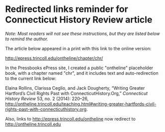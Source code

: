 # Redirected links reminder for Connecticut History Review article

*Note: Most readers will not see these instructions, but they are listed below to remind the author.*

The article below appeared in a print with this link to the online version:

http://epress.trincoll.edu/ontheline/chapter/chr/

In the Pressbooks ePress site, I created a public "ontheline" placeholder book, with a chapter named "chr", and it includes text and auto-redirection to the current link below:

Elaina Rollins, Clarissa Ceglio, and Jack Dougherty, “Writing Greater Hartford’s Civil Rights Past with ConnecticutHistory.Org,” *Connecticut History Review* 53, no. 2 (2014): 220–26, <http://ontheline.trincoll.edu/teaching.html#writing-greater-hartfords-civil-rights-past-with-connecticuthistory.org>.


Also, links to http://epress.trincoll.edu/ontheline now redirect to http://ontheline.trincoll.edu
